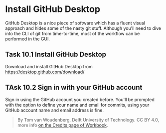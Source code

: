 # Install GitHub Desktop

GitHub Desktop is a nice piece of software which has a fluent visual approach and hides some of the nasty git stuff. Although you'll need to dive into the CLI of git from time-to-time, most of the workflow can be performed in the GUI.

## Task 10.1 Install GitHub Desktop

Download and install GitHub Desktop from https://desktop.github.com/download/

## TAsk 10.2 Sign in with your GitHub account

Sign in using the GitHub account you created before. You'll be prompted with the option to define your name and email for commits, using your GitHub account name and email address is fine.

> By Tom van Woudenberg, Delft University of Technology. CC BY 4.0, more info [on the Credits page of Workbook](https://mude.citg.tudelft.nl/workbook-2025/credits.html).